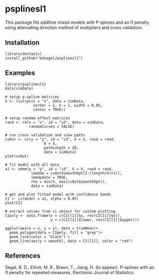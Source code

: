 # psplinesl1
This package fits additive mixed models with P-splines and an l1 penalty using alternating direction method of multipliers and cross validation.

## Installation
```{r}
library(devtools)
install_github("bdsegal/psplinesl1")
```

## Examples
```{r}
library(psplinesl1)
data(simData)

# setup p-spline matrices
X <- list(ps(x = "x", data = simData, 
             norder = 2, k = 1, width = 0.05,
             center = TRUE))

# setup random effect matrices
rand <- re(x = "x", id = "id", data = simData,
           randomCurves = FALSE)

# run cross validation and view paths
cvOut <- cv(y = "y", id = "id", X = X, rand = rand,
                  K = 5,
                  pathLength = 20,
                  data = simData)
plot(cvOut)

# fit model with all data
a1 <- admm(y = "y", id = "id", X = X, rand = rand,
            lambda = cvOut$smoothOpt[2:(length(X)+1)],
            lmeUpdate = TRUE,
            rho = min(5, max(cvOut$smoothOpt)),
            data = simData)

# get and plot fitted model with confidence bands
CI <- ci(model = a1, alpha = 0.05)
plot(CI)

# extract values from ci object for custom plotting
CIpoly <- data.frame(x = c(CI[[1]]$x, rev(CI[[1]]$x)), 
                     y = c(CI[[1]]$lower, rev(CI[[1]]$upper)))

ggplot(aes(x = x, y = y), data = trueMean)+
  geom_polygon(data = CIpoly, fill = "grey")+
  geom_line(color = "black") +
  geom_line(aes(y = smooth), data = CI[[1]], color = "red")
```

## References
Segal, B. D., Elliott, M. R., Braun, T., Jiang, H. (to appear). P-splines with an l1 penalty for repeated measures. Electronic Journal of Statistics.